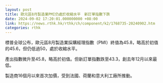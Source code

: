 ```yaml
---
layout: post
title: 歐元區8月製造業PMI仍處於收縮水平　新訂單指數下跌
date: 2024-09-02 17:20:01.000000000 +08:00
link: https://news.rthk.hk/rthk/ch/component/k2/1768735-20240902.htm
categories: rthk
---
```


標普全球公布，歐元區8月製造業採購經理指數（PMI）終值為45.8，略高於初值的45.6，但仍低過50，處於收縮水平。

產出指數微升至45.8，略高於初值。但新訂單指數跌至43.3，創去年12月以來最低。

製造商16個月以來首次加價，受到法國、荷蘭和意大利工廠所推動。
